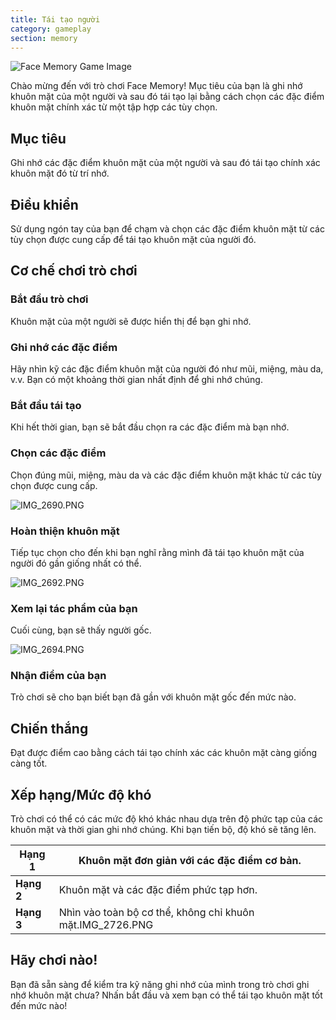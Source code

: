 ```yaml
---
title: Tái tạo người
category: gameplay
section: memory
---
```

![Face Memory Game Image](https://help.Studycat.com/hc/article_attachments/34824961331481)

Chào mừng đến với trò chơi Face Memory! Mục tiêu của bạn là ghi nhớ khuôn mặt của một người và sau đó tái tạo lại bằng cách chọn các đặc điểm khuôn mặt chính xác từ một tập hợp các tùy chọn.

## Mục tiêu

Ghi nhớ các đặc điểm khuôn mặt của một người và sau đó tái tạo chính xác khuôn mặt đó từ trí nhớ.

## Điều khiển

Sử dụng ngón tay của bạn để chạm và chọn các đặc điểm khuôn mặt từ các tùy chọn được cung cấp để tái tạo khuôn mặt của người đó.

## Cơ chế chơi trò chơi

### Bắt đầu trò chơi

Khuôn mặt của một người sẽ được hiển thị để bạn ghi nhớ.

### Ghi nhớ các đặc điểm

Hãy nhìn kỹ các đặc điểm khuôn mặt của người đó như mũi, miệng, màu da, v.v. Bạn có một khoảng thời gian nhất định để ghi nhớ chúng.

### Bắt đầu tái tạo

Khi hết thời gian, bạn sẽ bắt đầu chọn ra các đặc điểm mà bạn nhớ.

### Chọn các đặc điểm

Chọn đúng mũi, miệng, màu da và các đặc điểm khuôn mặt khác từ các tùy chọn được cung cấp.

![IMG_2690.PNG](https://help.Studycat.com/hc/article_attachments/34824961340697)

### Hoàn thiện khuôn mặt

Tiếp tục chọn cho đến khi bạn nghĩ rằng mình đã tái tạo khuôn mặt của người đó gần giống nhất có thể.

![IMG_2692.PNG](https://help.Studycat.com/hc/article_attachments/34824961345177)

### Xem lại tác phẩm của bạn

Cuối cùng, bạn sẽ thấy người gốc.

![IMG_2694.PNG](https://help.Studycat.com/hc/article_attachments/34824961349017)

### Nhận điểm của bạn

Trò chơi sẽ cho bạn biết bạn đã gần với khuôn mặt gốc đến mức nào.

## Chiến thắng

Đạt được điểm cao bằng cách tái tạo chính xác các khuôn mặt càng giống càng tốt.

## Xếp hạng/Mức độ khó

Trò chơi có thể có các mức độ khó khác nhau dựa trên độ phức tạp của các khuôn mặt và thời gian ghi nhớ chúng. Khi bạn tiến bộ, độ khó sẽ tăng lên.

| **Hạng 1** | Khuôn mặt đơn giản với các đặc điểm cơ bản. |
| --- | --- |
| **Hạng 2** | Khuôn mặt và các đặc điểm phức tạp hơn. |
| **Hạng 3** | Nhìn vào toàn bộ cơ thể, không chỉ khuôn mặt.IMG_2726.PNG |

## Hãy chơi nào!

Bạn đã sẵn sàng để kiểm tra kỹ năng ghi nhớ của mình trong trò chơi ghi nhớ khuôn mặt chưa? Nhấn bắt đầu và xem bạn có thể tái tạo khuôn mặt tốt đến mức nào!